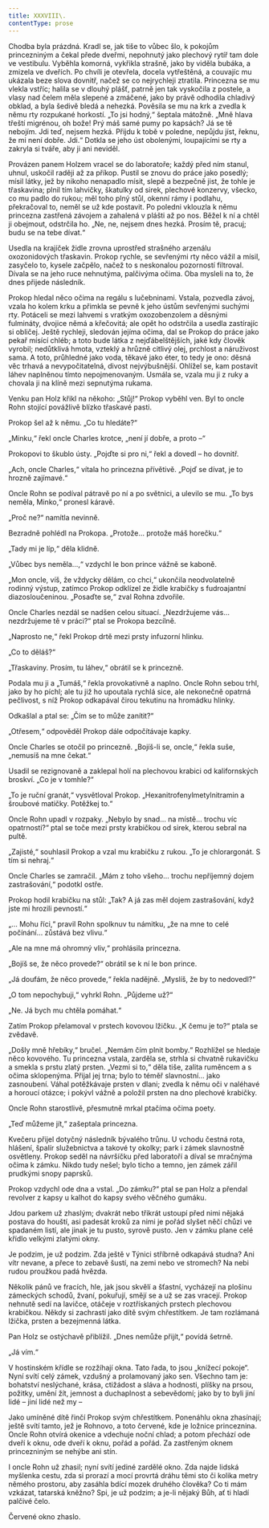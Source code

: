 ```yaml
---
title: XXXVIII\.
contentType: prose
---
```


<section>

Chodba byla prázdná. Kradl se, jak tiše to vůbec šlo, k pokojům princezniným a čekal přede dveřmi, nepohnutý jako plechový rytíř tam dole ve vestibulu. Vyběhla komorná, vykřikla strašně, jako by viděla bubáka, a zmizela ve dveřích. Po chvíli je otevřela, docela vytřeštěná, a couvajíc mu ukázala beze slova dovnitř, načež se co nejrychleji ztratila. Princezna se mu vlekla vstříc; halila se v dlouhý plášť, patrně jen tak vyskočila z postele, a vlasy nad čelem měla slepené a zmáčené, jako by právě odhodila chladivý obklad, a byla šedivě bledá a nehezká. Pověsila se mu na krk a zvedla k němu rty rozpukané horkostí. „To jsi hodný,“ šeptala mátožně. „Mně hlava třeští migrénou, oh bože! Prý máš samé pumy po kapsách? Já se tě nebojím. Jdi teď, nejsem hezká. Přijdu k tobě v poledne, nepůjdu jíst, řeknu, že mi není dobře. Jdi.“ Dotkla se jeho úst obolenými, loupajícími se rty a zakryla si tváře, aby ji ani neviděl.

Provázen panem Holzem vracel se do laboratoře; každý před ním stanul, uhnul, uskočil raději až za příkop. Pustil se znovu do práce jako posedlý; mísil látky, jež by nikoho nenapadlo mísit, slepě a bezpečně jist, že tohle je třaskavina; plnil tím lahvičky, škatulky od sirek, plechové konzervy, všecko, co mu padlo do rukou; měl toho plný stůl, okenní rámy i podlahu, překračoval to, neměl se už kde postavit. Po poledni vklouzla k němu princezna zastřená závojem a zahalená v plášti až po nos. Běžel k ní a chtěl ji obejmout, odstrčila ho. „Ne, ne, nejsem dnes hezká. Prosím tě, pracuj; budu se na tebe dívat.“

Usedla na krajíček židle zrovna uprostřed strašného arzenálu oxozonidových třaskavin. Prokop rychle, se sevřenými rty něco vážil a mísil, zasyčelo to, kysele začpělo, načež to s neskonalou pozorností filtroval. Dívala se na jeho ruce nehnutýma, palčivýma očima. Oba mysleli na to, že dnes přijede následník.

Prokop hledal něco očima na regálu s lučebninami. Vstala, pozvedla závoj, vzala ho kolem krku a přimkla se pevně k jeho ústům sevřenými suchými rty. Potáceli se mezi lahvemi s vratkým oxozobenzolem a děsnými fulmináty, dvojice němá a křečovitá; ale opět ho odstrčila a usedla zastírajíc si obličej. Ještě rychleji, sledován jejíma očima, dal se Prokop do práce jako pekař mísící chléb; a toto bude látka z nejďábelštějších, jaké kdy člověk vyrobil; nedůtklivá hmota, vzteklý a hrůzně citlivý olej, prchlost a náruživost sama. A toto, průhledné jako voda, těkavé jako éter, to tedy je ono: děsná věc trhavá a nevypočitatelná, divost nejvýbušnější. Ohlížel se, kam postavit láhev naplněnou tímto nepojmenovaným. Usmála se, vzala mu ji z ruky a chovala ji na klíně mezi sepnutýma rukama.

Venku pan Holz křikl na někoho: „Stůj!“ Prokop vyběhl ven. Byl to oncle Rohn stojící povážlivě blízko třaskavé pasti.

Prokop šel až k němu. „Co tu hledáte?“

„Minku,“ řekl oncle Charles krotce, „není jí dobře, a proto –“

Prokopovi to škublo ústy. „Pojďte si pro ni,“ řekl a dovedl – ho dovnitř.

„Ach, oncle Charles,“ vítala ho princezna přívětivě. „Pojď se dívat, je to hrozně zajímavé.“

Oncle Rohn se podíval pátravě po ní a po světnici, a ulevilo se mu. „To bys neměla, Minko,“ pronesl káravě.

„Proč ne?“ namítla nevinně.

Bezradně pohlédl na Prokopa. „Protože… protože máš horečku.“

„Tady mi je líp,“ děla klidně.

„Vůbec bys neměla…,“ vzdychl le bon prince vážně se kaboně.

„Mon oncle, víš, že vždycky dělám, co chci,“ ukončila neodvolatelně rodinný výstup, zatímco Prokop odklízel ze židle krabičky s fudroajantní diazosloučeninou. „Posaďte se,“ zval Rohna zdvořile.

Oncle Charles nezdál se nadšen celou situací. „Nezdržujeme vás… nezdržujeme tě v práci?“ ptal se Prokopa bezcílně.

„Naprosto ne,“ řekl Prokop drtě mezi prsty infuzorní hlinku.

„Co to děláš?“

„Třaskaviny. Prosím, tu láhev,“ obrátil se k princezně.

Podala mu ji a „Tumáš,“ řekla provokativně a naplno. Oncle Rohn sebou trhl, jako by ho píchl; ale tu již ho upoutala rychlá sice, ale nekonečně opatrná pečlivost, s níž Prokop odkapával čirou tekutinu na hromádku hlinky.

Odkašlal a ptal se: „Čím se to může zanítit?“

„Otřesem,“ odpověděl Prokop dále odpočítávaje kapky.

Oncle Charles se otočil po princezně. „Bojíš-li se, oncle,“ řekla suše, „nemusíš na mne čekat.“

Usadil se rezignovaně a zaklepal holí na plechovou krabici od kalifornských broskví. „Co je v tomhle?“

„To je ruční granát,“ vysvětloval Prokop. „Hexanitrofenylmetylnitramin a šroubové matičky. Potěžkej to.“

Oncle Rohn upadl v rozpaky. „Nebylo by snad… na místě… trochu víc opatrnosti?“ ptal se toče mezi prsty krabičkou od sirek, kterou sebral na pultě.

„Zajisté,“ souhlasil Prokop a vzal mu krabičku z rukou. „To je chlorargonát. S tím si nehraj.“

Oncle Charles se zamračil. „Mám z toho všeho… trochu nepříjemný dojem zastrašování,“ podotkl ostře.

Prokop hodil krabičku na stůl: „Tak? A já zas měl dojem zastrašování, když jste mi hrozili pevností.“

„… Mohu říci,“ pravil Rohn spolknuv tu námitku, „že na mne to celé počínání… zůstává bez vlivu.“

„Ale na mne má ohromný vliv,“ prohlásila princezna.

„Bojíš se, že něco provede?“ obrátil se k ní le bon prince.

„Já doufám, že něco provede,“ řekla nadějně. „Myslíš, že by to nedovedl?“

„O tom nepochybuji,“ vyhrkl Rohn. „Půjdeme už?“

„Ne. Já bych mu chtěla pomáhat.“

Zatím Prokop přelamoval v prstech kovovou lžičku. „K čemu je to?“ ptala se zvědavě.

„Došly mně hřebíky,“ bručel. „Nemám čím plnit bomby.“ Rozhlížel se hledaje něco kovového. Tu princezna vstala, zarděla se, strhla si chvatně rukavičku a smekla s prstu zlatý prsten. „Vezmi si to,“ děla tiše, zalita ruměncem a s očima sklopenýma. Přijal jej trna; bylo to téměř slavnostní… jako zasnoubení. Váhal potěžkávaje prsten v dlani; zvedla k němu oči v naléhavé a horoucí otázce; i pokývl vážně a položil prsten na dno plechové krabičky.

Oncle Rohn starostlivě, přesmutně mrkal ptačíma očima poety.

„Teď můžeme jít,“ zašeptala princezna.

</section>

<section>

Kvečeru přijel dotyčný následník bývalého trůnu. U vchodu čestná rota, hlášení, špalír služebnictva a takové ty okolky; park i zámek slavnostně osvětleny. Prokop seděl na návršíčku před laboratoří a díval se mračnýma očima k zámku. Nikdo tudy nešel; bylo ticho a temno, jen zámek zářil prudkými snopy paprsků.

Prokop vzdychl ode dna a vstal. „Do zámku?“ ptal se pan Holz a přendal revolver z kapsy u kalhot do kapsy svého věčného gumáku.

Jdou parkem už zhaslým; dvakrát nebo třikrát ustoupí před nimi nějaká postava do houští, asi padesát kroků za nimi je pořád slyšet něčí chůzi ve spadaném listí, ale jinak je tu pusto, syrově pusto. Jen v zámku plane celé křídlo velkými zlatými okny.

Je podzim, je už podzim. Zda ještě v Týnici stříbrně odkapává studna? Ani vítr nevane, a přece to zebavě šustí, na zemi nebo ve stromech? Na nebi rudou proužkou padá hvězda.

Několik pánů ve fracích, hle, jak jsou skvělí a šťastní, vycházejí na plošinu zámeckých schodů, žvaní, pokuřují, smějí se a už se zas vracejí. Prokop nehnutě sedí na lavičce, otáčeje v roztřískaných prstech plechovou krabičkou. Někdy si zachrastí jako dítě svým chřestítkem. Je tam rozlámaná lžička, prsten a bezejmenná látka.

Pan Holz se ostýchavě přiblížil. „Dnes nemůže přijít,“ povídá šetrně.

„Já vím.“

V hostinském křídle se rozžíhají okna. Tato řada, to jsou „knížecí pokoje“. Nyní svítí celý zámek, vzdušný a prolamovaný jako sen. Všechno tam je: bohatství neslýchané, krása, ctižádost a sláva a hodnosti, plíšky na prsou, požitky, umění žít, jemnost a duchaplnost a sebevědomí; jako by to byli jiní lidé – jiní lidé než my –

Jako umíněné dítě řinčí Prokop svým chřestítkem. Ponenáhlu okna zhasínají; ještě svítí tamto, jež je Rohnovo, a toto červené, kde je ložnice princeznina. Oncle Rohn otvírá okenice a vdechuje noční chlad; a potom přechází ode dveří k oknu, ode dveří k oknu, pořád a pořád. Za zastřeným oknem princezniným se nehýbe ani stín.

I oncle Rohn už zhasil; nyní svítí jediné zardělé okno. Zda najde lidská myšlenka cestu, zda si prorazí a mocí provrtá dráhu těmi sto či kolika metry němého prostoru, aby zasáhla bdící mozek druhého člověka? Co ti mám vzkázat, tatarská kněžno? Spi, je už podzim; a je-li nějaký Bůh, ať ti hladí palčivé čelo.

Červené okno zhaslo.

</section>
